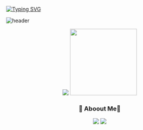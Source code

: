     
[![Typing SVG](https://readme-typing-svg.herokuapp.com/?color=gradient&lines=Welcome+to+my+github&font=Redressed&size=30)](https://git.io/typing-svg)

![header](https://capsule-render.vercel.app/api?type=waving&color=gradient&height=130&animation=fadeIn&section=footer&text=Hanbi-Kim&fontAlign=70)

<div align="center">  
<!-- stats -->
<img src = "https://github-readme-stats.vercel.app/api?username=khbbbbi&show_icons=true&theme=onedark">
<img style="height:180px" src="https://github-readme-stats.vercel.app/api/top-langs/?username=khbbbbi&layout=compact&theme=nord&hide_border=true" />

<br>

<!-- 인스타,벨로그 -->
<h3>😬 Aboout Me😬</h3>

<a href="https://velog.io/@hamba" target="_blank"><img src="https://img.shields.io/badge/velog-82c59c?style=flat&logo=velog&logoColor=white"/></a>
<a href="https://www.instagram.com/o_ham.ba/" target="_blank"><img src="https://img.shields.io/badge/Instagram-e598b2?style=flat&logo=Instagram&logoColor=white"/></a>

